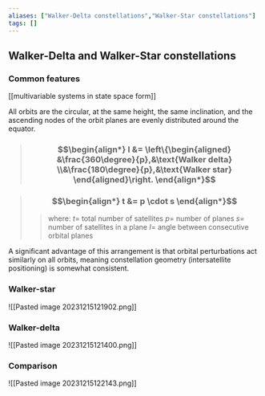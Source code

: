 ```yaml
---
aliases: ["Walker-Delta constellations","Walker-Star constellations"]
tags: []
---
```


## Walker-Delta and Walker-Star constellations

### Common features

[[multivariable systems in state space form]]

All orbits are the circular, at the same height, the same inclination, and the ascending nodes of the orbit planes are evenly distributed around the equator.

> ### $$\begin{align*} I &= \left\{\begin{aligned} &\frac{360\degree}{p},&\text{Walker delta} \\&\frac{180\degree}{p},&\text{Walker star} \end{aligned}\right. \end{align*}$$

> ### $$\begin{align*} t &= p \cdot s \end{align*}$$
>> where:
>> $t=$ total number of satellites
>> $p=$ number of planes
>> $s=$ number of satellites in a plane
>> $I=$ angle between consecutive orbital planes

A significant advantage of this arrangement is that orbital perturbations act similarly on all orbits, meaning constellation geometry (intersatellite positioning) is somewhat consistent.

### Walker-star

![[Pasted image 20231215121902.png]]

### Walker-delta

![[Pasted image 20231215121400.png]]

### Comparison

![[Pasted image 20231215122143.png]]

